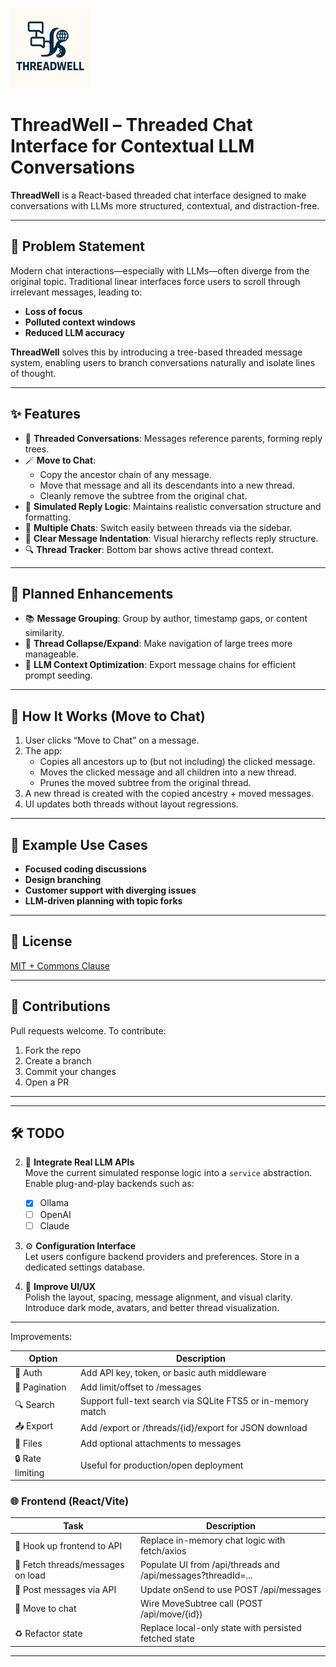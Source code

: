 ![ThreadWell Logo](./doc/img/threadwell_128x128.png)
# ThreadWell – Threaded Chat Interface for Contextual LLM Conversations

**ThreadWell** is a React-based threaded chat interface designed to make conversations with LLMs more structured, contextual, and distraction-free.

---

## 🧠 Problem Statement

Modern chat interactions—especially with LLMs—often diverge from the original topic. Traditional linear interfaces force users to scroll through irrelevant messages, leading to:

- **Loss of focus**
- **Polluted context windows**
- **Reduced LLM accuracy**

**ThreadWell** solves this by introducing a tree-based threaded message system, enabling users to branch conversations naturally and isolate lines of thought.

---

## ✨ Features

- 🧶 **Threaded Conversations**: Messages reference parents, forming reply trees.
- 🪄 **Move to Chat**: 
  - Copy the ancestor chain of any message.
  - Move that message and all its descendants into a new thread.
  - Cleanly remove the subtree from the original chat.
- 🧭 **Simulated Reply Logic**: Maintains realistic conversation structure and formatting.
- 💬 **Multiple Chats**: Switch easily between threads via the sidebar.
- 🧩 **Clear Message Indentation**: Visual hierarchy reflects reply structure.
- 🔍 **Thread Tracker**: Bottom bar shows active thread context.

---

## 🚧 Planned Enhancements

- 📚 **Message Grouping**: Group by author, timestamp gaps, or content similarity.
- 🔽 **Thread Collapse/Expand**: Make navigation of large trees more manageable.
- 🧠 **LLM Context Optimization**: Export message chains for efficient prompt seeding.

---

## 🔄 How It Works (Move to Chat)

1. User clicks “Move to Chat” on a message.
2. The app:
   - Copies all ancestors up to (but not including) the clicked message.
   - Moves the clicked message and all children into a new thread.
   - Prunes the moved subtree from the original thread.
3. A new thread is created with the copied ancestry + moved messages.
4. UI updates both threads without layout regressions.

---

## 🧪 Example Use Cases

- **Focused coding discussions**
- **Design branching**
- **Customer support with diverging issues**
- **LLM-driven planning with topic forks**

---

## 📜 License

[MIT + Commons Clause](./LICENSE)

---

## 🙌 Contributions

Pull requests welcome. To contribute:
1. Fork the repo
2. Create a branch
3. Commit your changes
4. Open a PR

---

---

## 🛠️ TODO

2. 🧠 **Integrate Real LLM APIs**  
   Move the current simulated response logic into a `service` abstraction. Enable plug-and-play backends such as:
   - [X] Ollama
   - [ ] OpenAI
   - [ ] Claude

3. ⚙️ **Configuration Interface**  
   Let users configure backend providers and preferences. Store in a dedicated settings database.

5. 🎨 **Improve UI/UX**  
   Polish the layout, spacing, message alignment, and visual clarity. Introduce dark mode, avatars, and better thread visualization.


--- 
Improvements:

| Option           | Description                                                              |
|------------------|---------------------------------------------------------------------------|
| 🔐 Auth          | Add API key, token, or basic auth middleware                              |
| 🔁 Pagination    | Add limit/offset to /messages                                              |
| 🔍 Search        | Support full-text search via SQLite FTS5 or in-memory match               |
| 📤 Export        | Add /export or /threads/{id}/export for JSON download                     |
| 📂 Files         | Add optional attachments to messages                                       |
| 🔒 Rate limiting | Useful for production/open deployment                                      |

### 🌐 Frontend (React/Vite)

| Task                          | Description                                                       |
|-------------------------------|-------------------------------------------------------------------|
| 🧠 Hook up frontend to API     | Replace in-memory chat logic with fetch/axios                     |
| 🧾 Fetch threads/messages on load | Populate UI from /api/threads and /api/messages?threadId=...   |
| 💬 Post messages via API       | Update onSend to use POST /api/messages                           |
| 🔁 Move to chat                | Wire MoveSubtree call (POST /api/move/{id})                        |
| ♻️ Refactor state              | Replace local-only state with persisted fetched state             |➜

---
